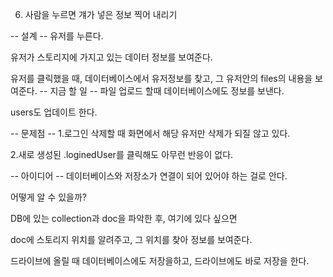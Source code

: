 6. 사람을 누르면 걔가 넣은 정보 찍어 내리기


-- 설계 --
유저를 누른다.

유저가 스토리지에 가지고 있는 데이터 정보를 보여준다.

유저를 클릭했을 때, 데이터베이스에서 유저정보를 찾고,
그 유저안의 files의 내용을 보여준다.
-- 지금 할 일 --
파일 업로드 할때 데이터베이스에도 정보를 보낸다.

users도 업데이트 한다.


-- 문제점 --
1.로그인 삭제할 때 화면에서 해당 유저만 삭제가 되질 않고 있다.

2.새로 생성된 .loginedUser를 클릭해도 아무런 반응이 없다.


-- 아이디어 --
데이터베이스와 저장소가 연결이 되어 있어야 하는 걸로 안다.

어떻게 알 수 있을까?


DB에 있는 collection과 doc을 파악한 후, 여기에 있다 싶으면

doc에 스토리지 위치를 알려주고, 그 위치를 찾아 정보를 보여준다.

드라이브에 올릴 때 
데이터베이스에도 저장을하고, 드라이브에도 바로 저장을 한다.






